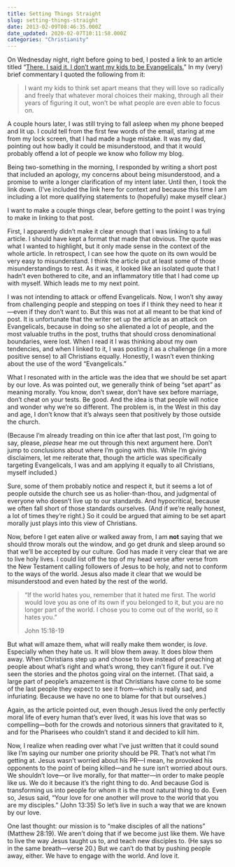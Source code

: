 ```yaml
---
title: Setting Things Straight
slug: setting-things-straight
date: 2013-02-09T08:46:35.000Z
date_updated: 2020-02-07T10:11:58.000Z
categories: "Christianity"
---
```


On Wednesday night, right before going to bed, I posted a link to an article titled “[There. I said it. I don’t want my kids to be Evangelicals.](http://deeperstory.com/there_i_said_it/)” In my (very) brief commentary I quoted the following from it:

> I want my kids to think set apart means that they will love so radically and freely that whatever moral choices their making, through all their years of figuring it out, won’t be what people are even able to focus on.

A couple hours later, I was still trying to fall asleep when my phone beeped and lit up. I could tell from the first few words of the email, staring at me from my lock screen, that I had made a huge mistake. It was my dad, pointing out how badly it could be misunderstood, and that it would probably offend a lot of people we know who follow my blog.

Being two-something in the morning, I responded by writing a short post that included an apology, my concerns about being misunderstood, and a promise to write a longer clarification of my intent later. Until then, I took the link down. (I’ve included the link here for context and because this time I am including a lot more qualifying statements to (hopefully) make myself clear.)

I want to make a couple things clear, before getting to the point I was trying to make in linking to that post.

First, I apparently didn’t make it clear enough that I was linking to a full article. I should have kept a format that made that obvious. The quote was what I wanted to highlight, but it only made sense in the context of the whole article. In retrospect, I can see how the quote on its own would be very easy to misunderstand. I think the article put at least some of those misunderstandings to rest. As it was, it looked like an isolated quote that I hadn’t even bothered to cite, and an inflammatory title that I had come up with myself. Which leads me to my next point.

I was not intending to attack or offend Evangelicals. Now, I won’t shy away from challenging people and stepping on toes if I think they need to hear it—even if they don’t want to. But this was not at all meant to be that kind of post. It is unfortunate that the writer set up the article as an attack on Evangelicals, because in doing so she alienated a lot of people, and the most valuable truths in the post, truths that should cross denominational boundaries, were lost. When I read it I was thinking about my own tendencies, and when I linked to it, I was posting it as a challenge (in a more positive sense) to all Christians equally. Honestly, I wasn’t even thinking about the use of the word “Evangelicals.”

What I resonated with in the article was the idea that we should be set apart by our love. As was pointed out, we generally think of being “set apart” as meaning morally. You know, don’t swear, don’t have sex before marriage, don’t cheat on your tests. Be good. And the idea is that people will notice and wonder why we’re so different. The problem is, in the West in this day and age, I don’t know that it’s always seen that positively by those outside the church.

(Because I’m already treading on thin ice after that last post, I’m going to say, please, *please* hear me out through this next argument here. Don’t jump to conclusions about where I’m going with this. While I’m giving disclaimers, let me reiterate that, though the article was specifically targeting Evangelicals, I was and am applying it equally to all Christians, myself included.)

Sure, some of them probably notice and respect it, but it seems a lot of people outside the church see us as holier-than-thou, and judgmental of everyone who doesn’t live up to our standards. And hypocritical, because we often fall short of those standards ourselves. (And if we’re really honest, a lot of times they’re right.) So it could be argued that aiming to be set apart morally just plays into this view of Christians.

Now, before I get eaten alive or walked away from, I am **not** saying that we should throw morals out the window, and go get drunk and sleep around so that we’ll be accepted by our culture. God has made it very clear that we are to live holy lives. I could list off the top of my head verse after verse from the New Testament calling followers of Jesus to be holy, and not to conform to the ways of the world. Jesus also made it clear that we would be misunderstood and even hated by the rest of the world.

> “If the world hates you, remember that it hated me first. The world would love you as one of its own if you belonged to it, but you are no longer part of the world. I chose you to come out of the world, so it hates you.”
> 
> John 15:18-19

But what will amaze them, what will really make them wonder, is *love*. Especially when they hate us. It will blow them away. It does blow them away. When Christians step up and choose to love instead of preaching at people about what’s right and what’s wrong, they can’t figure it out. I’ve seen the stories and the photos going viral on the internet. (That said, a large part of people’s amazement is that Christians have come to be some of the last people they expect to see it from—which is really sad, and infuriating. Because we have no one to blame for that but ourselves.)

Again, as the article pointed out, even though Jesus lived the only perfectly moral life of every human that’s ever lived, it was his love that was so compelling—both for the crowds and notorious sinners that gravitated to it, and for the Pharisees who couldn’t stand it and decided to kill him.

Now, I realize when reading over what I’ve just written that it could sound like I’m saying our number one priority should be PR. That’s not what I’m getting at. Jesus wasn’t worried about his PR—I mean, he provoked his opponents to the point of being killed—and he sure isn’t worried about ours. We shouldn’t love—or live morally, for that matter—in order to make people like us. We do it because it’s the right thing to do. And because God is transforming us into people for whom it is the most natural thing to do. Even so, Jesus said, “Your love for one another will prove to the world that you are my disciples.” (John 13:35) So let’s live in such a way that we are known by our love.

One last thought: our mission is to “make disciples of all the nations” (Matthew 28:19). We aren’t doing that if we become just like them. We have to live the way Jesus taught us to, and teach new disciples to. (He says so in the same breath—verse 20.) But we can’t do that by pushing people away, either. We have to engage with the world. And love it.
